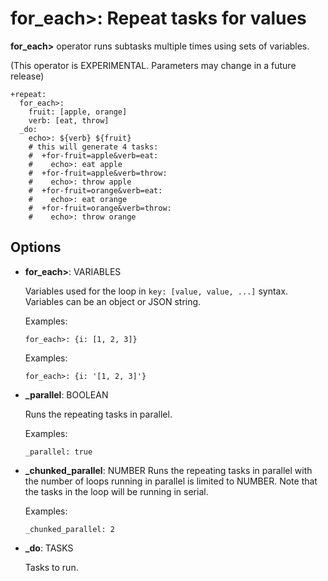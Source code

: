 # for_each>: Repeat tasks for values

**for_each>** operator runs subtasks multiple times using sets of variables.

(This operator is EXPERIMENTAL. Parameters may change in a future release)

    +repeat:
      for_each>:
        fruit: [apple, orange]
        verb: [eat, throw]
      _do:
        echo>: ${verb} ${fruit}
        # this will generate 4 tasks:
        #  +for-fruit=apple&verb=eat:
        #    echo>: eat apple
        #  +for-fruit=apple&verb=throw:
        #    echo>: throw apple
        #  +for-fruit=orange&verb=eat:
        #    echo>: eat orange
        #  +for-fruit=orange&verb=throw:
        #    echo>: throw orange

## Options

* **for_each>**: VARIABLES

  Variables used for the loop in ``key: [value, value, ...]`` syntax. Variables can be an object or JSON string.

  Examples:

  ```
  for_each>: {i: [1, 2, 3]}
  ```

  Examples:

  ```
  for_each>: {i: '[1, 2, 3]'}
  ```

* **\_parallel**: BOOLEAN

  Runs the repeating tasks in parallel.

  Examples:

  ```
  _parallel: true
  ```

* **\_chunked_parallel**: NUMBER
  Runs the repeating tasks in parallel with the number of loops running in parallel is limited to NUMBER. Note that the tasks in the loop will be running in serial.

  Examples:

  ```
  _chunked_parallel: 2
  ```

* **\_do**: TASKS

  Tasks to run.

